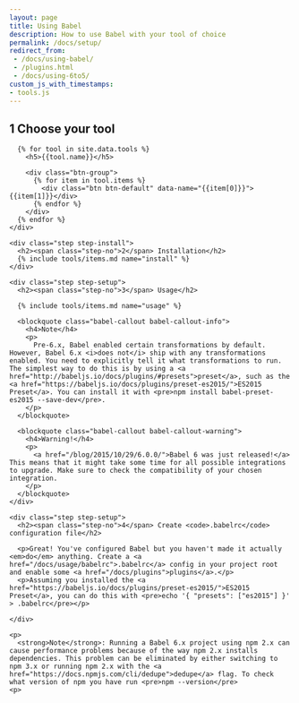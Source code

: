 ```yaml
---
layout: page
title: Using Babel
description: How to use Babel with your tool of choice
permalink: /docs/setup/
redirect_from:
 - /docs/using-babel/
 - /plugins.html
 - /docs/using-6to5/
custom_js_with_timestamps:
- tools.js
---
```


<div class="container docs-content">
  <div class="step-wizard">
    <div class="step">
      <h2><span class="step-no">1</span> Choose your tool</h2>

      {% for tool in site.data.tools %}
        <h5>{{tool.name}}</h5>

        <div class="btn-group">
          {% for item in tool.items %}
            <div class="btn btn-default" data-name="{{item[0]}}">{{item[1]}}</div>
          {% endfor %}
        </div>
      {% endfor %}
    </div>

    <div class="step step-install">
      <h2><span class="step-no">2</span> Installation</h2>
      {% include tools/items.md name="install" %}
    </div>

    <div class="step step-setup">
      <h2><span class="step-no">3</span> Usage</h2>

      {% include tools/items.md name="usage" %}

      <blockquote class="babel-callout babel-callout-info">
        <h4>Note</h4>
        <p>
          Pre-6.x, Babel enabled certain transformations by default. However, Babel 6.x <i>does not</i> ship with any transformations enabled. You need to explicitly tell it what transformations to run. The simplest way to do this is by using a <a href="http://babeljs.io/docs/plugins/#presets">preset</a>, such as the <a href="https://babeljs.io/docs/plugins/preset-es2015/">ES2015 Preset</a>. You can install it with <pre>npm install babel-preset-es2015 --save-dev</pre>.
        </p>
      </blockquote>

      <blockquote class="babel-callout babel-callout-warning">
        <h4>Warning!</h4>
        <p>
          <a href="/blog/2015/10/29/6.0.0/">Babel 6 was just released!</a> This means that it might take some time for all possible integrations to upgrade. Make sure to check the compatibility of your chosen integration.
        </p>
      </blockquote>
    </div>

    <div class="step step-setup">
      <h2><span class="step-no">4</span> Create <code>.babelrc</code> configuration file</h2>

      <p>Great! You've configured Babel but you haven't made it actually <em>do</em> anything. Create a <a href="/docs/usage/babelrc">.babelrc</a> config in your project root and enable some <a href="/docs/plugins">plugins</a>.</p>
      <p>Assuming you installed the <a href="https://babeljs.io/docs/plugins/preset-es2015/">ES2015 Preset</a>, you can do this with <pre>echo '{ "presets": ["es2015"] }' > .babelrc</pre></p>

    </div>

    <p>
      <strong>Note</strong>: Running a Babel 6.x project using npm 2.x can cause performance problems because of the way npm 2.x installs dependencies. This problem can be eliminated by either switching to npm 3.x or running npm 2.x with the <a href="https://docs.npmjs.com/cli/dedupe">dedupe</a> flag. To check what version of npm you have run <pre>npm --version</pre>
    <p>
  </div>
</div>
